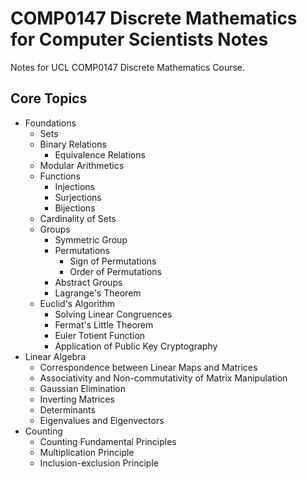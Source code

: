 # COMP0147 Discrete Mathematics for Computer Scientists Notes
Notes for UCL COMP0147 Discrete Mathematics Course.

## Core Topics
- Foundations
    + Sets
    + Binary Relations
        + Equivalence Relations
    + Modular Arithmetics
    + Functions
        + Injections
        + Surjections
        + Bijections
    + Cardinality of Sets
    + Groups
        + Symmetric Group
        + Permutations
            + Sign of Permutations
            + Order of Permutations
        + Abstract Groups
        + Lagrange's Theorem
    + Euclid's Algorithm
        * Solving Linear Congruences
        * Fermat's Little Theorem
        * Euler Totient Function
        * Application of Public Key Cryptography
- Linear Algebra
    + Correspondence between Linear Maps and Matrices
    + Associativity and Non-commutativity of Matrix Manipulation
    + Gaussian Elimination
    + Inverting Matrices
    + Determinants
    + Eigenvalues and Eigenvectors
- Counting
    + Counting Fundamental Principles
    + Multiplication Principle
    + Inclusion-exclusion Principle
